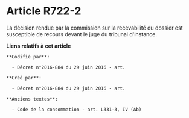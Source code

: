 # Article R722-2

La décision rendue par la commission sur la recevabilité du dossier est susceptible de recours devant le juge du tribunal
d'instance.

**Liens relatifs à cet article**

	**Codifié par**:

	  - Décret n°2016-884 du 29 juin 2016 - art.

	**Créé par**:

	  - Décret n°2016-884 du 29 juin 2016 - art.

	**Anciens textes**:

	  - Code de la consommation - art. L331-3, IV (Ab)
